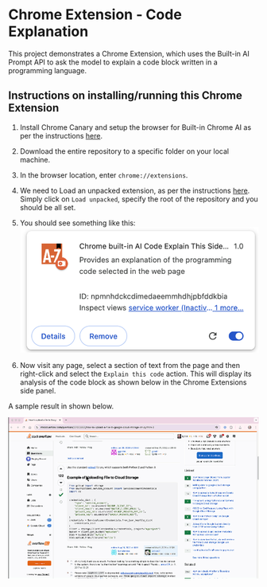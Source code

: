 # Chrome Extension - Code Explanation

This project demonstrates a Chrome Extension, which uses the Built-in AI Prompt API to ask the model to explain a code block written in a programming language.

## Instructions on installing/running this Chrome Extension

1. Install Chrome Canary and setup the browser for Built-in Chrome AI as per the instructions [here](https://medium.com/google-cloud/get-started-with-chrome-built-in-ai-access-gemini-nano-model-locally-11bacf235514).
2. Download the entire repository to a specific folder on your local machine. 
3. In the browser location, enter `chrome://extensions`. 
4. We need to Load an unpacked extension, as per the instructions [here](https://developer.chrome.com/docs/extensions/get-started/tutorial/hello-world#load-unpacked). Simply click on `Load unpacked`, specify the root of the repository and you should be all set.
5. You should see something like this: 
   <img title="Code Explanation Chrome Extension" alt="Code Explanation Chrome Extension" src="Chrome-Extension-Code-Explanation.png">

6. Now visit any page, select a section of text from the page and then right-click and select the `Explain this code` action. This will display its analysis of the code block as shown below in the Chrome Extensions side panel. 

A sample result in shown below. 

   <img title="Code Explanation Chrome Extension" alt="Code Explanation Chrome Extension" src="Chrome-Extension-Code-Explanation-in-action.gif">
